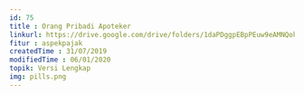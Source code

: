 ```yaml
---
id: 75
title : Orang Pribadi Apoteker
linkurl: https://drive.google.com/drive/folders/1daPDggpEBpPEuw9eAMNQokRIfyhpMHiG?usp=sharing
fitur : aspekpajak
createdTime : 31/07/2019
modifiedTime : 06/01/2020
topik: Versi Lengkap
img: pills.png
---
```

